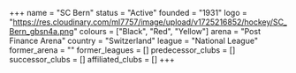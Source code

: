 +++
name = "SC Bern"
status = "Active"
founded = "1931"
logo = "https://res.cloudinary.com/ml7757/image/upload/v1725216852/hockey/SC_Bern_gbsn4a.png"
colours = ["Black", "Red", "Yellow"]
arena = "Post Finance Arena"
country = "Switzerland"
league = "National League"
former_arena = ""
former_leagues = []
predecessor_clubs = []
successor_clubs = []
affiliated_clubs = []
+++
